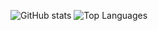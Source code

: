 ![GitHub stats](https://github-readme-stats.vercel.app/api?username=hmaxnl&show_icons=true&theme=transparent&count_private=true)
![Top Languages](https://github-readme-stats.vercel.app/api/top-langs/?username=hmaxnl&theme=transparent&langs_count=10&layout=compact)
